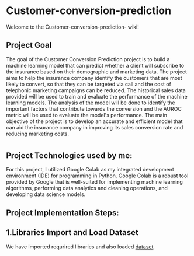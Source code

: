 # Customer-conversion-prediction

Welcome to the Customer-conversion-prediction- wiki!
## Project Goal
The goal of the Customer Conversion Prediction project is to build a machine learning model that can predict whether a client will subscribe to the insurance based on their demographic and marketing data. The project aims to help the insurance company identify the customers that are most likely to convert, so that they can be targeted via call and the cost of telephonic marketing campaigns can be reduced. The historical sales data provided will be used to train and evaluate the performance of the machine learning models. The analysis of the model will be done to identify the important factors that contribute towards the conversion and the AUROC metric will be used to evaluate the model's performance. The main objective of the project is to develop an accurate and efficient model that can aid the insurance company in improving its sales conversion rate and reducing marketing costs.

#

## Project Technologies used by me:
For this project, I utilized Google Colab as my integrated development environment (IDE) for programming in Python. Google Colab is a robust tool provided by Google that is well-suited for implementing machine learning algorithms, performing data analytics and cleaning operations, and developing data science models.

## Project Implementation Steps:

## 1.Libraries Import and Load Dataset
We have imported requrired libraries and also loaded [dataset](https://github.com/Shubh4545/Customer-conversion-prediction/blob/53c1bda14fe9d7de665f6d17ec3976c9d6e4fa31/dataset.csv)
